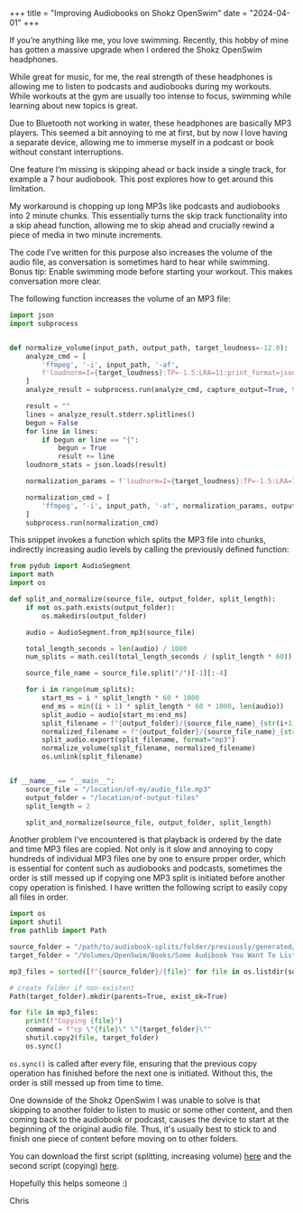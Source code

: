 +++
title = "Improving Audiobooks on Shokz OpenSwim"
date = "2024-04-01"
+++

If you’re anything like me, you love swimming. Recently, this hobby of mine has gotten a massive upgrade when I ordered the Shokz OpenSwim headphones.

While great for music, for me, the real strength of these headphones is allowing me to listen to podcasts and audiobooks during my workouts. While workouts at the gym are usually too intense to focus, swimming while learning about new topics is great.

Due to Bluetooth not working in water, these headphones are basically MP3 players. This seemed a bit annoying to me at first, but by now I love having a separate device, allowing me to immerse myself in a podcast or book without constant interruptions.

One feature I’m missing is skipping ahead or back inside a single track, for example a 7 hour audiobook. This post explores how to get around this limitation.

My workaround is chopping up long MP3s like podcasts and audiobooks into 2 minute chunks. This essentially turns the skip track functionality into a skip ahead function, allowing me to skip ahead and crucially rewind a piece of media in two minute increments.

The code I’ve written for this purpose also increases the volume of the audio file, as conversation is sometimes hard to hear while swimming. Bonus tip: Enable swimming mode before starting your workout. This makes conversation more clear.

The following function increases the volume of an MP3 file:

```python
import json
import subprocess


def normalize_volume(input_path, output_path, target_loudness=-12.0):
    analyze_cmd = [
        'ffmpeg', '-i', input_path, '-af',
        f'loudnorm=I={target_loudness}:TP=-1.5:LRA=11:print_format=json', '-f', 'null', '-'
    ]
    analyze_result = subprocess.run(analyze_cmd, capture_output=True, text=True)

    result = ""
    lines = analyze_result.stderr.splitlines()
    begun = False
    for line in lines:
        if begun or line == "{":
            begun = True
            result += line
    loudnorm_stats = json.loads(result)

    normalization_params = f'loudnorm=I={target_loudness}:TP=-1.5:LRA=11:measured_I={loudnorm_stats["input_i"]}:measured_LRA={loudnorm_stats["input_lra"]}:measured_TP={loudnorm_stats["input_tp"]}:measured_thresh={loudnorm_stats["input_thresh"]}:offset={loudnorm_stats["target_offset"]}:linear=true:print_format=json'

    normalization_cmd = [
        'ffmpeg', '-i', input_path, '-af', normalization_params, output_path
    ]
    subprocess.run(normalization_cmd)
```

This snippet invokes a function which splits the MP3 file into chunks, indirectly increasing audio levels by calling the previously defined function:
```python
from pydub import AudioSegment
import math
import os

def split_and_normalize(source_file, output_folder, split_length):
    if not os.path.exists(output_folder):
        os.makedirs(output_folder)

    audio = AudioSegment.from_mp3(source_file)

    total_length_seconds = len(audio) / 1000
    num_splits = math.ceil(total_length_seconds / (split_length * 60))

    source_file_name = source_file.split("/")[-1][:-4]

    for i in range(num_splits):
        start_ms = i * split_length * 60 * 1000
        end_ms = min((i + 1) * split_length * 60 * 1000, len(audio))
        split_audio = audio[start_ms:end_ms]
        split_filename = f"{output_folder}/{source_file_name}_{str(i+1).zfill(5)}.mp3"
        normalized_filename = f"{output_folder}/{source_file_name}_{str(i+1).zfill(5)}_normalized.mp3"
        split_audio.export(split_filename, format="mp3")
        normalize_volume(split_filename, normalized_filename)
        os.unlink(split_filename)


if __name__ == "__main__":
    source_file = "/location/of-my/audio_file.mp3"
    output_folder = "/location/of-output-files"
    split_length = 2

    split_and_normalize(source_file, output_folder, split_length)
```

Another problem I've encountered is that playback is ordered by the date and time MP3 files are copied. Not only is it slow and annoying to copy hundreds of individual MP3 files one by one to ensure proper order, which is essential for content such as audiobooks and podcasts, sometimes the order is still messed up if copying one MP3 split is initiated before another copy operation is finished. I have written the following script to easily copy all files in order.

```python
import os
import shutil
from pathlib import Path

source_folder = "/path/to/audiobook-splits/folder/previously/generated/some_audiobook_you_want_to_listen_to"
target_folder = "/Volumes/OpenSwim/Books/Some Audibook You Want To Listen To"

mp3_files = sorted([f"{source_folder}/{file}" for file in os.listdir(source_folder) if file.endswith('.mp3')])

# create folder if non-existent
Path(target_folder).mkdir(parents=True, exist_ok=True)

for file in mp3_files:
    print(f"Copying {file}")
    command = f"cp \"{file}\" \"{target_folder}\""
    shutil.copy2(file, target_folder)
    os.sync()
```

`os.sync()` is called after every file, ensuring that the previous copy operation has finished before the next one is initiated. Without this, the order is still messed up from time to time.

One downside of the Shokz OpenSwim I was unable to solve is that skipping to another folder to listen to music or some other content, and then coming back to the audiobook or podcast, causes the device to start at the beginning of the original audio file. Thus, it's usually best to stick to and finish one piece of content before moving on to other folders.

You can download the first script (splitting, increasing volume) <a href="shokz_openswim_splitting_and_volume_script.py" download>here</a> and the second script (copying) <a href="shokz_openswim_copy_script.py" download>here</a>.

Hopefully this helps someone :)

Chris
